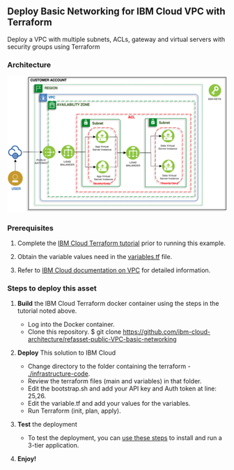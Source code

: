 ## Deploy Basic Networking for IBM Cloud VPC with Terraform

Deploy a VPC with multiple subnets, ACLs, gateway and virtual servers with security groups using Terraform


### Architecture

![Reference Architecture](./imgs/architecture.png)


### Prerequisites

1. Complete the [IBM Cloud Terraform tutorial](https://www.ibm.com/cloud/garage/tutorials/public-cloud-infrastructure) prior to running this example. 

2. Obtain the variable values need in the [variables.tf](./infrastructure_code/network.tf) file.

3. Refer to [IBM Cloud documentation on VPC](https://cloud.ibm.com/docs/home/alldocs) for detailed information. 


### Steps to deploy this asset

1. **Build**  the IBM Cloud Terraform docker container using the steps in the tutorial noted above.
   - Log into the Docker container.
   - Clone this repository.
     \$ git clone https://github.com/ibm-cloud-architecture/refasset-public-VPC-basic-networking

2. **Deploy** This solution to IBM Cloud

   - Change directory to the folder containing the terraform - [./infrastructure-code](./infrastructure-code).
   - Review the terraform files (main and variables) in that folder.
   - Edit the bootstrap.sh and add your API key and Auth token at line: 25,26.
   - Edit the variable.tf and add your values for the variables.
   - Run Terraform (init, plan, apply).

3. **Test** the deployment
   - To test the deployment, you can [use these steps](https://github.com/ibm-cloud-architecture/tutorial-vpc-3tier-networking/blob/master/WebApp.md) to install and run a 3-tier application. 

 4. **Enjoy!**

